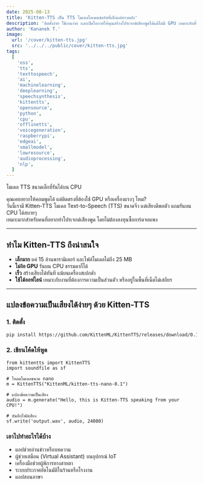 ```yaml
---
date: 2025-08-13
title: 'Kitten-TTS เป็น TTS โมเดลโอเพนซอร์สที่เล็กแต่ทรงพลัง'
description: 'ติดตั้งง่าย ใช้งานง่าย และเปิดโอกาสให้คุณสร้างโปรเจกต์เสียงพูดได้แม้ไม่มี GPU เหมาะกับทั้งงานทดลองและงานจริงบนเครื่องเล็กๆ เช่น Raspberry Pi หรือแม้แต่โน้ตบุ๊กเก่า'
author: 'Kananek T.'
image:
  url: '/cover/kitten-tts.jpg'
  src: '../../../public/cover/kitten-tts.jpg'
tags:
  [
    'oss',
    'tts',
    'texttospeech',
    'ai',
    'machinelearning',
    'deeplearning',
    'speechsynthesis',
    'kittentts',
    'opensource',
    'python',
    'cpu',
    'offlinetts',
    'voicegeneration',
    'raspberrypi',
    'edgeai',
    'smallmodel',
    'lowresource',
    'audioprocessing',
    'nlp',
  ]
---
```


โมเดล TTS ขนาดเล็กที่รันได้บน CPU

คุณเคยอยากให้คอมพูดได้ แต่ติดตรงที่ต้องใช้ GPU หรือเครื่องแรงๆ ไหม?  
วันนี้เรามี Kitten-TTS โมเดล Text-to-Speech (TTS) ขนาดจิ๋ว แต่เสียงดีพอตัว แถมรันบน CPU ได้สบายๆ  
เหมาะมากสำหรับคนที่อยากทำโปรเจกต์เสียงพูด โดยไม่ต้องลงทุนซื้อการ์ดจอแพง

---

## ทำไม Kitten-TTS ถึงน่าสนใจ

- **เล็กมาก** แค่ 15 ล้านพารามิเตอร์ และไฟล์โมเดลไม่ถึง 25 MB
- **ไม่ง้อ GPU** รันบน CPU ธรรมดาก็ได้
- **เร็ว** สร้างเสียงได้ทันที แม้บนเครื่องสเปกต่ำ
- **ใช้ได้ออฟไลน์** เหมาะกับงานที่ต้องการความเป็นส่วนตัว หรืออยู่ในพื้นที่เน็ตไม่เสถียร

---

## แปลงข้อความเป็นเสียงได้ง่ายๆ ด้วย Kitten-TTS

### 1. ติดตั้ง

```bash
pip install https://github.com/KittenML/KittenTTS/releases/download/0.1/kittentts-0.1.0-py3-none-any.whl
```

### 2. เขียนโค้ดให้พูด

```pthon
from kittentts import KittenTTS
import soundfile as sf

# โหลดโมเดลขนาด nano
m = KittenTTS("KittenML/kitten-tts-nano-0.1")

# แปลงข้อความเป็นเสียง
audio = m.generate("Hello, this is Kitten-TTS speaking from your CPU!")

# บันทึกไฟล์เสียง
sf.write('output.wav', audio, 24000)
```

### เอาไปทำอะไรได้บ้าง

- แอปช่วยอ่านข่าวหรือบทความ
- ผู้ช่วยเสมือน (Virtual Assistant) บนอุปกรณ์ IoT
- เครื่องมือช่วยผู้พิการทางสายตา
- ระบบประกาศอัตโนมัติในร้านหรือโรงงาน
- แอปสอนภาษา
